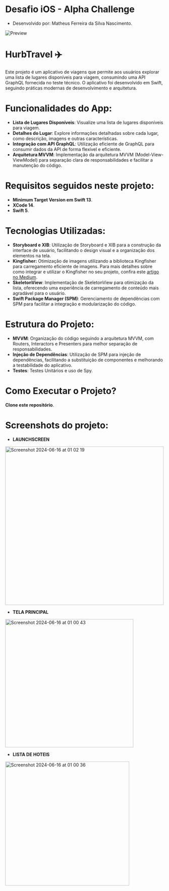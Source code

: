 # Desafio iOS - Alpha Challenge

- Desenvolvido por: Matheus Ferreira da Silva Nascimento.

![Preview](https://github.com/MatheusFerreiraZx/challenge-alpha/assets/75784609/8d40793f-b6d8-4a6f-8200-01b5173f1785)

# HurbTravel ✈️

Este projeto é um aplicativo de viagens que permite aos usuários explorar uma lista de lugares disponíveis para viagem, consumindo uma API GraphQL fornecida no teste técnico. O aplicativo foi desenvolvido em Swift, seguindo práticas modernas de desenvolvimento e arquitetura.

# Funcionalidades do App:

- **Lista de Lugares Disponíveis**: Visualize uma lista de lugares disponíveis para viagem.
- **Detalhes do Lugar**: Explore informações detalhadas sobre cada lugar, como descrição, imagens e outras características.
- **Integração com API GraphQL**: Utilização eficiente de GraphQL para consumir dados da API de forma flexível e eficiente.
- **Arquitetura MVVM**: Implementação da arquitetura MVVM (Model-View-ViewModel) para separação clara de responsabilidades e facilitar a manutenção do código.

#  Requisitos seguidos neste projeto:

- **Minimum Target Version em Swift 13**.
- **XCode 14**.
- **Swift 5**.

#  Tecnologias Utilizadas:

- **Storyboard e XIB**: Utilização de Storyboard e XIB para a construção da interface de usuário, facilitando o design visual e a organização dos elementos na tela.
- **Kingfisher:** Otimização de imagens utilizando a biblioteca Kingfisher para carregamento eficiente de imagens. Para mais detalhes sobre como integrar e utilizar o Kingfisher no seu projeto, confira este [artigo no Medium](https://medium.com/@mathferreiranasc12/using-the-kingfisher-library-in-ios-development-1673e8b24a00).
- **SkeletonView**: Implementação de SkeletonView para otimização da lista, oferecendo uma experiência de carregamento de conteúdo mais agradável para o usuário.
- **Swift Package Manager (SPM)**: Gerenciamento de dependências com SPM para facilitar a integração e modularização do código.


#  Estrutura do Projeto:

- **MVVM**: Organização do código seguindo a arquitetura MVVM, com Routers, Interactors e Presenters para melhor separação de responsabilidades.
- **Injeção de Dependências**: Utilização de SPM para injeção de dependências, facilitando a substituição de componentes e melhorando a testabilidade do aplicativo.
- **Testes**: Testes Unitários e uso de Spy.
  
# Como Executar o Projeto?

**Clone este repositório**.

# Screenshots do projeto:

- **LAUNCHSCREEN**

<img width="502" alt="Screenshot 2024-06-16 at 01 02 19" src="https://github.com/MatheusFerreiraZx/challenge-alpha/assets/75784609/35290747-7d12-4532-aa16-54f9756aa084">

- **TELA PRINCIPAL**
 
<img width="406" alt="Screenshot 2024-06-16 at 01 00 43" src="https://github.com/MatheusFerreiraZx/challenge-alpha/assets/75784609/41f3018b-0df7-4d73-9efc-ab2c87fdd76c">

- **LISTA DE HOTEIS**

<img width="393" alt="Screenshot 2024-06-16 at 01 00 36" src="https://github.com/MatheusFerreiraZx/challenge-alpha/assets/75784609/f3e1bc2e-c726-48af-a969-ddc2c85c4498">


